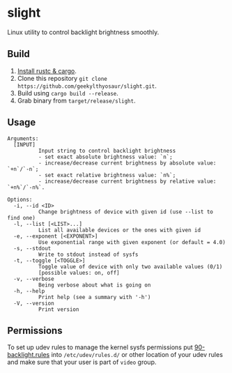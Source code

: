 # slight

Linux utility to control backlight brightness smoothly.

## Build
1. [Install rustc & cargo](https://www.rust-lang.org/tools/install).
2. Clone this repository `git clone https://github.com/geekylthyosaur/slight.git`.
3. Build using `cargo build --release`.
4. Grab binary from `target/release/slight`.

## Usage
```
Arguments:
  [INPUT]
          Input string to control backlight brightness
          - set exact absolute brightness value: `n`;
          - increase/decrease current brightness by absolute value: `+n`/`-n`;
          - set exact relative brightness value: `n%`;
          - increase/decrease current brightness by relative value: `+n%`/`-n%`.

Options:
  -i, --id <ID>
          Change brightness of device with given id (use --list to find one)
  -l, --list [<LIST>...]
          List all available devices or the ones with given id
  -e, --exponent [<EXPONENT>]
          Use exponential range with given exponent (or default = 4.0)
  -s, --stdout
          Write to stdout instead of sysfs
  -t, --toggle [<TOGGLE>]
          Toggle value of device with only two available values (0/1)
          [possible values: on, off]
  -v, --verbose
          Being verbose about what is going on
  -h, --help
          Print help (see a summary with '-h')
  -V, --version
          Print version
```

## Permissions
To set up udev rules to manage the kernel sysfs permissions put [90-backlight.rules](90-backlight.rules) into `/etc/udev/rules.d/` or other location of your udev rules and make sure that your user is part of `video` group.
